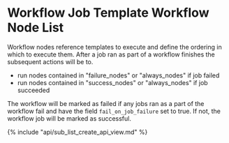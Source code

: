 # Workflow Job Template Workflow Node List

Workflow nodes reference templates to execute and define the ordering
in which to execute them. After a job ran as part of a workflow finishes
the subsequent actions will be to.

 - run nodes contained in "failure_nodes" or "always_nodes" if job failed
 - run nodes contained in "success_nodes" or "always_nodes" if job succeeded

The workflow will be marked as failed if any jobs ran as a part of the workflow
fail and have the field `fail_on_job_failure` set to true. If not, the
workflow job will be marked as successful.

{% include "api/sub_list_create_api_view.md" %}